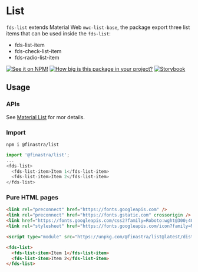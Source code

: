 # List

`fds-list` extends Material Web `mwc-list-base`, the package export three list items that can be used inside the `fds-list`:
- fds-list-item
- fds-check-list-item
- fds-radio-list-item


[![See it on NPM!](https://img.shields.io/npm/v/@finastra/list?style=for-the-badge)](https://www.npmjs.com/package/@finastra/list)
[![How big is this package in your project?](https://img.shields.io/bundlephobia/minzip/@finastra/list?style=for-the-badge)](https://bundlephobia.com/result?p=@finastra/list')
[![Storybook](https://shields.io/badge/-Play%20with%20this%20web%20component-2a0481?logo=storybook&style=for-the-badge)](https://finastra.github.io/finastra-design-system/?path=/story/components-list--default)

## Usage

### APIs

See [Material List](https://github.com/material-components/material-web/tree/mwc/packages/list#api) for mor details.

### Import

```
npm i @finastra/list
```

```ts
import '@finastra/list';
...
<fds-list>
  <fds-list-item>Item 1</fds-list-item>
  <fds-list-item>Item 2</fds-list-item>
</fds-list>
```

### Pure HTML pages

```html
<link rel="preconnect" href="https://fonts.googleapis.com" />
<link rel="preconnect" href="https://fonts.gstatic.com" crossorigin />
<link href="https://fonts.googleapis.com/css2?family=Roboto:wght@300;400;500;700&family=Spartan:wght@800&display=swap" rel="stylesheet" />
<link rel="stylesheet" href="https://fonts.googleapis.com/icon?family=Material+Icons" />

<script type="module" src="https://unpkg.com/@finastra/list@latest/dist/src/index.js?module"></script>

<fds-list>
  <fds-list-item>Item 1</fds-list-item>
  <fds-list-item>Item 2</fds-list-item>
</fds-list>
```
